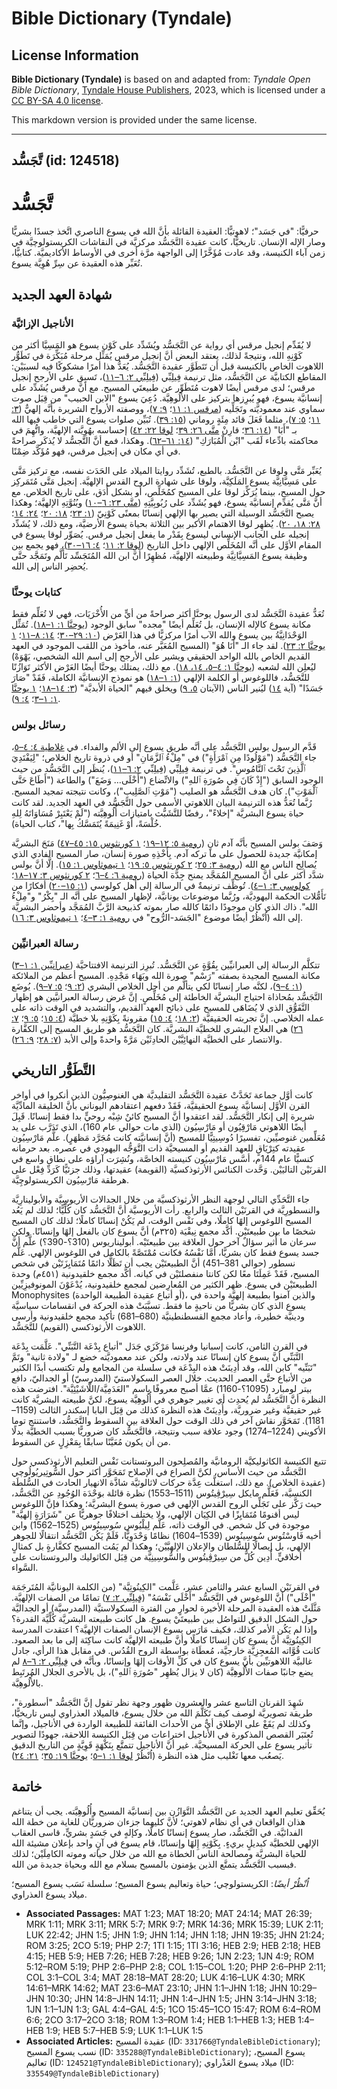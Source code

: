 # Bible Dictionary (Tyndale)

## License Information

**Bible Dictionary (Tyndale)** is based on and adapted from: _Tyndale Open Bible Dictionary_, [Tyndale House Publishers](https://tyndaleopenresources.com/), 2023, which is licensed under a [CC BY-SA 4.0 license](https://creativecommons.org/licenses/by-sa/4.0/legalcode.en).

This markdown version is provided under the same license.



--------------------------------

## تَّجَسُّد (id: 124518)

تَّجَسُّد
=========

حرفيًّا: "في جَسَد"؛ لاهوتيًّا: العقيدة القائلة بأنَّ الله في يسوع الناصري اتَّخذ جسدًا بشريًّا وصار الإله الإنسان. تاريخيًّا، كانت عقيدة التَّجَسُّد مركزيَّة في النقاشات الكريستولوچيَّة في زمن آباء الكنيسة، وقد عادت مُؤَخَّرًا إلى الواجهة مرَّة أخرى في الأوساط الأكاديميَّة. كتابيًّا، تُعَبِّر هذه العقيدة عن سِرِّ هُوِيَّة يسوع.

شهادة العهد الجديد
------------------

### الأناجيل الإزائيَّة

لا يُقَدِّم إنجيل مرقس أي رواية عن التَّجَسُّد ويُشَدِّد على كَوْن يسوع هو المَسِيَّا أكثر من كَوْنِهِ الله، ونتيجةً لذلك، يعتقد البعض أنَّ إنجيل مرقس يُمَثِّل مرحلة مُبَكِّرَة في تَطَوُّر اللاهوت الخاص بالكنيسة قبل أن تَتَطَوَّر عقيدة التَّجَسُّد. يُعَدُّ هذا أمرًا مشكوكًا فيه لسببَيْن: المقاطع الكتابيَّة عن التَّجَسُّد، مثل ترنيمة فِيلِبِّي ([فِيلِبِّي ٢: ٦–١١](https://ref.ly/Phil2:6-Phil2:11))، تَسبِق على الأرجح إنجيل مرقس؛ لدى مرقس أيضًا لاهوت مُتَطَوِّر عن طبيعتَي المسيح. مع أنَّ مرقس يُشَدِّد على إنسانيَّة يسوع، فهو يُبرِزها بتركيز على الأُلُوهِيَّة. دُعِيَ يسوع "الابن الحبيب" من قِبَل صوت سماوي عند معموديَّته وتَجَلِّيه ([مرقس ١: ١١](https://ref.ly/Mark1:11)؛ [٩: ٧](https://ref.ly/Mark9:7))، ووصفته الأرواح الشريرة بأنَّه إلهيٌّ ([٣: ١١](https://ref.ly/Mark3:11)؛ [٥: ٧](https://ref.ly/Mark5:7))، مثلما فَعَلَ قائد مِئَةٍ روماني ([١٥: ٣٩](https://ref.ly/Mark15:39)). تُبَيِّن صلوات يسوع التي خاطب فيها الله بـ "أَبَا" ([١٤: ٣٦](https://ref.ly/Mark14:36)؛ قارِنْ [متَّى ٢٦: ٣٩](https://ref.ly/Matt26:39)؛ [لوقا ٢٢: ٤٢](https://ref.ly/Luke22:42)) إحساسه بهُوِيَّته الإلهيَّة، واتُّهِمَ في محاكمته بادِّعاء لَقَب "ابْن الْمُبَارَكِ" ([١٤: ٦١–٦٢](https://ref.ly/Mark14:61-Mark14:62)). وهكذا، فمع أنَّ التَّجسُّد لا يُذكَر صراحةً في أي مكان في إنجيل مرقس، فهو مُؤَكَّد ضِمْنًا.

يُعَبِّر مَتَّى ولوقا عن التَّجَسُّد. بالطبع، تُشَدِّد روايتا الميلاد على الحَدَث نفسه، مع تركيز مَتَّى على مَسِيَّانِيَّة يسوع المَلَكِيَّة، ولوقا على شهادة الروح القدس الإلهيَّة. إنجيل مَتَّى مُتَمَركِز حول المسيح، بينما يُرَكِّز لوقا على المسيح كمُخَلِّص، أو بشكل أَدَق، على تاريخ الخلاص. مع أنَّ مَتَّى يُقدِّم إنسانيَّة يسوع، فهو يُشَدِّد على رُبُوبِيَّتِهِ ([متَّى ٢٣: ٦–١٠](https://ref.ly/Matt23:6-Matt23:10)) وبُنُوَّتِهِ الإلهيَّة؛ وهكذا يصبح التَّجَسُّد الوسيلة التي يصير بها الإلهي إنسانًا بمعنًى كَوْنِيّ ([١: ٢٣](https://ref.ly/Matt1:23)؛ [١٨: ٢٠](https://ref.ly/Matt18:20)؛ [٢٤: ١٤](https://ref.ly/Matt24:14)؛ [٢٨: ١٨، ٢٠](https://ref.ly/Matt28:18-Matt28:20)). يُظهِر لوقا الاهتمام الأكبر بين الثلاثة بحياة يسوع الأرضيَّة، ومع ذلك، لا يُشَدِّد إنجيله على الجانب الإنساني ليسوع بِقَدْر ما يفعل إنجيل مرقس. يُصَوِّر لوقا يسوع في المقام الأوَّل على أنَّه المُخَلِّص الإلهي داخل التاريخ ([لوقا ٢: ١١](https://ref.ly/Luke2:11)؛ [٤: ١٦–٣٠](https://ref.ly/Luke4:16-Luke4:30))، فهو يجمع بين وظيفة يسوع المَسِيَّانِيَّة وطبيعته الإلهيَّة، مُظهِرًا أنَّ ابن الله المُتَجَسِّد تَأَلَّم وتَمَجَّد حتَّى يُحضِر الناس إلى الله.

### كتابات يوحنَّا

تُعَدُّ عقيدة التَّجَسُّد لدى الرسول يوحنَّا أكثر صراحةً من أيٍّ من الأُخْرَيَات، فهي لا تُعَلِّم فقط مكانة يسوع كالإله الإنسان، بل تُعَلِّم أيضًا "مجده" سابق الوجود ([يوحنَّا ١: ١–١٨](https://ref.ly/John1:1-John1:18)). تُمَثِّل الوَحْدَانِيَّةُ بين يسوع والله الآب أمرًا مركزيًّا في هذا العَرْض ([١٠: ٢٩–٣٠](https://ref.ly/John10:29-John10:30)؛ [١٤: ٨–١١](https://ref.ly/John14:8-John14:11)؛ [١ يوحنَّا ٢: ٢٣](https://ref.ly/1John2:23)). لقد جاء الـ "أَنَا هُوَ" (المسيح المُعَبَّر عنه، مأخوذ من اللقب الموجود في العهد القديم الخاص بالله الواحد الحقيقي ويشير على الأرجح إلى اسم الله الشخصي، يَهْوَهْ) ليُعلِن الله لشعبه ([يوحنَّا ١: ٤–٥، ١٤، ١٨](https://ref.ly/John1:4-John1:5)). مع ذلك، يمتلك يوحنَّا أيضًا العَرْض الأكثر تَوَازُنًا للتَّجَسُّد، فاللوغوس أو الكلمة الإلهي ([١: ١–١٨](https://ref.ly/John1:1-John1:18)) هو نموذج الإنسانيَّة الكاملة، فَقَدْ "صَارَ جَسَدًا" (آية [١٤](https://ref.ly/John1:14)) ليُنير الناس (الآيتان [٥، ٩](https://ref.ly/John1:5)) ويخلق فيهم "الحياة الأبديَّة" ([٣: ١٤–١٨](https://ref.ly/John3:14-John3:18)؛ [١ يوحنَّا ١: ١–٣](https://ref.ly/1John1:1-1John1:3)؛ [٤: ٩](https://ref.ly/1John4:9)).

### رسائل بولس

قَدَّم الرسول بولس التَّجَسُّد على أنَّه طريق يسوع إلى الألم والفداء. في [غلاطية ٤: ٤–٥](https://ref.ly/Gal4:4-Gal4:5)، جاء التَّجَسُّد ("مَوْلُودًا مِنِ ٱمْرَأَةٍ") في "مِلْءُ ٱلزَّمَانِ" أو في ذروة تاريخ الخلاص؛ "لِيَفْتَدِيَ ٱلَّذِينَ تَحْتَ ٱلنَّامُوسِ". في ترنيمة فِيلِبِّي (فِيلِبِّي [٢: ٦–١١](https://ref.ly/Phil2:6-Phil2:11))، يُنظَر إلى التَّجَسُّد من حيث الوجود السابق ("إِذْ كَانَ فِي صُورَةِ ٱللهِ") والاتِّضاع ("أَخْلَى… وَضَعَ") والطاعة ("أَطَاعَ حَتَّى ٱلْمَوْتِ"). كان هدف التَّجَسُّد هو الصليب ("مَوْتِ ٱلصَّلِيبِ")، وكانت نتيجته تمجيد المسيح. رُبَّما تُعَدُّ هذه الترنيمة البيان اللاهوتي الأسمى حول التَّجَسُّد في العهد الجديد. لقد كانت حياة يسوع البشريَّة "إخلاءً"، رفضًا للتَّشَبُّث بامتيازات أُلُوهِيَّته ("لَمْ يَعْتَبِرْ مُسَاوَاتَهُ لِلهِ خُلْسَةً، أَوْ غَنِيمَةً يُتَمَسَّكُ بِها"، كتاب الحياة).

وَصَفَ بولس المسيح بأنَّه آدم ثانٍ ([رومية ٥: ١٢–١٩](https://ref.ly/Rom5:12-Rom5:19)؛ [١ كورنثوس ١٥: ٤٥–٤٧](https://ref.ly/1Cor15:45-1Cor15:47)) مَنَحَ البشريَّة إمكانيَّة جديدة للحصول على ما تركه آدم. بِأَخْذِهِ صورة إنسان، صار المسيح الفادي الذي يُصالِح الناس مع الله ([رومية ٣: ٢٥](https://ref.ly/Rom3:25)؛ [٢ كورنثوس ٥: ١٩](https://ref.ly/2Cor5:19)؛ [١ تيموثاوس ١: ١٥](https://ref.ly/1Tim1:15)). إلَّا أنَّ بولس شدَّد أكثر على أنَّ المسيح المُمَجَّد يمنح جِدَّة الحياة ([رومية ٦: ٤–٦](https://ref.ly/Rom6:4-Rom6:6)؛ [٢ كورنثوس ٣: ١٧–١٨](https://ref.ly/2Cor3:17-2Cor3:18)؛ [كولوسي ٣: ١–٤](https://ref.ly/Col3:1-Col3:4)). تُوظِّف ترنيمةٌ في الرسالة إلى أهل كولوسي ([١: ١٥–٢٠](https://ref.ly/Col1:15-Col1:20)) أفكارًا من تَأَمُّلات الحكمة اليهوديَّة، ورُبَّما موضوعات يونانيَّة، لإظهار المسيح على أنَّه الـ "بِكْرُ" و"مِلْءُ الله". ذاك الذي كان موجودًا دائمًا كالله صار بموته كذبيحة الرَّبَّ المُمَجَّد وأحضر البشريَّة إلى الله (اُنْظُرْ أيضًا موضوع "الجَسَد\-الرُّوح" في [رومية ١: ٣–٤](https://ref.ly/Rom1:3-Rom1:4)؛ [١ تيموثاوس ٣: ١٦](https://ref.ly/1Tim3:16)).

### رسالة العبرانيِّين

تتكلَّم الرسالة إلى العبرانيِّين بِقُوَّةٍ عن التَّجَسُّد. تُبرِز الترنيمة الافتتاحيَّة ([عبرانيِّين ١: ١–٣](https://ref.ly/Heb1:1-Heb1:3)) مكانة المسيح المجيدة بصفته "رَسْم" صورة الله وبَهَاء مَجْدِهِ. المسيح أعظم من الملائكة ([١: ٤–٩](https://ref.ly/Heb1:4-Heb1:9))، لكنَّه صار إنسانًا لكي يتألَّم من أجل الخلاص البشري ([٢: ٩](https://ref.ly/Heb2:9)؛ [٥: ٧–٩](https://ref.ly/Heb5:7-Heb5:9)). يُوضَع التَّجَسُّد بمُحاذاة احتياج البشريَّة الخاطئة إلى مُخَلِّصٍ. إنَّ غرض رسالة العبرانيَّين هو إظهار التَّفَوُّق الذي لا يُضَاهَى للمسيح على ذبائح العهد القديم، والتشديد في الوقت ذاته على عمله الخلاصي. إنَّ تجربته الحقيقيَّة ([٢: ١٨](https://ref.ly/Heb2:18)؛ [٤: ١٥](https://ref.ly/Heb4:15)) مقرونةً بِكَوْنِهِ بلا خطيَّة ([٤: ١٥](https://ref.ly/Heb4:15)؛ [٥: ٩](https://ref.ly/Heb5:9)؛ [٧: ٢٦](https://ref.ly/Heb7:26)) هي العلاج البشري للخطيَّة البشريَّة. كان التَّجَسُّد هو طريق المسيح إلى الكفَّارة والانتصار على الخطيَّة النهائِيَّيْن الحادِثَيْن مَرَّةً واحدةً وإلى الأبد ([٧: ٢٨](https://ref.ly/Heb7:28)؛ [٩: ٢٦](https://ref.ly/Heb9:26)).

التَّطَوُّر التاريخي
--------------------

كانت أوَّل جماعة تَحَدَّتْ عقيدة التَّجَسُّد التقليديَّة هي الغنوصِيُّون الذين أنكروا في أواخر القرن الأوَّل إنسانيَّة يسوع الحقيقيَّة، فَقَدْ دفعهم اعتقادهم اليوناني بأنَّ الخليقة المادِّيَّة شريرة إلى إنكار التَّجَسُّد. لقد اعتقدوا أنَّ المسيح كائنٌ شِبْه روحيٍّ بدا فقط إنسانًا. قَبِلَ أيضًا اللاهوتي مَارْقِيُون أو مَارْسِيُون (الذي مات حوالي عام 160\)، الذي تَدَرَّب على يد مُعَلِّمين غنوصيِّين، تفسيرًا دُوسِيتِيًّا للمسيح (أنَّ إنسانيَّته كانت مُجَرَّد مَظهَرٍ). علَّم مَارْسِيُون عقيدته كتِرْيَاقٍ للعهد القديم أو المسيحيَّة ذات التَّوَجُّه اليهودي في عصره. بعد حرمانه كنسيًّا عام 144م، أسَّس مَارْسِيُون كنيسته الخاصَّة، ونُشِرَت آراؤه على نطاق واسع في القرنَيْن التاليَيْن. وَحَّدت الكنائس الأرثوذكسيَّة (القويمة) عقيدتها، وذلك جزئيًّا كَرَدِّ فِعْل على هرطقة مَارْسِيُون الكريستولوچِيَّة.

جاء التَّحَدِّي التالي لوجهة النظر الأرثوذكسيَّة من خلال الجدالات الأريوسِيَّة والأبولينارِيَّة والنسطورِيَّة في القرنَيْن الثالث والرابع. رأت الأريوسيَّة أنَّ التَّجَسُّد كان كُلِّيًّا؛ لذلك لم يَعُد المسيح اللوغوس إلهًا كاملًا، وفي نَفْس الوقت، لم يَكُنْ إنسانًا كاملًا؛ لذلك كان المسيح شخصًا ما بين طبيعتَيْن. أكَّد مجمع نِيقْيَة (٣٢٥م) أنَّ يسوع كان بالفعل إلهًا وإنسانًا. ولكن سرعان ما أُثير سؤالٌ آخر حول العلاقة بين طبيعتَيْه. أبوليناريوس (310؟\-390؟) علَّم أنَّ جسد يسوع فقط كان بشريًّا، أمَّا نَفْسُهُ فكانت مُمْتَصَّةً بالكامل في اللوغوس الإلهي. عَلَّم نسطور (حوالي 381–451\) أنَّ الطبيعتَيْن يجب أن تَظَلَّا دائمًا مُتَمَايِزَتَيْن في شخص المسيح، فَقَدْ عَمِلَتَا معًا لكن كانتا منفصلتَيْن في كيانه. أكَّد مجمع خلقيدونية (٤٥١م) وحدة الطبيعتَيْن في يسوع. ظهر الكثير من المُعارِضين لمجمع خلقيدونية، يُدْعَوْنَ المونوفيزِيِّين Monophysites (أو أتباع عقيدة الطبيعة الواحدة)، والذين آمنوا بطبيعة إلهيَّة واحدة في يسوع الذي كان بشريًّا من ناحيةٍ ما فقط. تسبَّبَتْ هذه الحركة في انقسامات سياسيَّة ودينيَّة خطيرة، وأعاد مجمع القسطنطينيَّة (680–681\) تأكيد مجمع خلقيدونية وأرسى اللاهوت الأرثوذكسي (القويم) للتَّجَسُّد.

في القرن الثامن، كانت إسبانيا وفرنسا مَرْكَزَي جَدَل "أتباع بِدْعَة التَّبَنِّي". عَلَّمَت بِدْعَة التَّبَنِّي أنَّ يسوع كان إنسانًا عند ولادته، ولكن عند معموديَّته خضع لـ "ولادة ثانية" وتَمَّ "تَبَنِّيه" كابن الله، وقد أُدِينَتْ هذه البِدْعَة في سلسلة من المجامع ولم تكتسب أبدًا الكثير من الأتباع حتَّى العصر الحديث. خلال العصر السكولاستيّ (المدرسيّ) أو الجداليّ، دافع بيتر لومبارد (1095؟\-1160\) عمَّا أصبح معروفًا باسم "العَدَمِيَّة/اللَّاشَيْئِيَّة". افترضت هذه النظرة أنَّ التَّجَسُّد لم يُحدِث أي تغيير جوهري في أُلُوهِيَّة يسوع، لكنَّ طبيعته البشريَّة كانت غير حقيقيَّة وغير ضروريَّة، وأُدِينَتْ هذه النظرة كذلك من قِبَل البابا إسكندر الثالث (1159–1181\). تَمَحَوَّر نقاش آخر في ذلك الوقت حول العلاقة بين السقوط والتَّجَسُّد، فاستنتج توما الأكويني (1224–1274\) وجود علاقة سبب ونتيجة، فالتَّجَسُّد كان ضروريًّا بسبب الخطيَّة بدلًا من أن يكون مُعَيَّنًا سابقًا بِمَعْزِلٍ عن السقوط.

تتبع الكنيسة الكاثوليكيَّة الرومانيَّة والمُصلِحون البروتستانت نَفْس التعليم الأرثوذكسي حول التَّجَسُّد من حيث الأساس، لكنَّ الصراع في الإصلاح تَمَحَوَّر أكثر حول السُّوتِيريُولُوچي (عقيدة الخلاص). مع ذلك، استغلَّت عِدَّة حركات لاثالوثيَّة شاذَّة الانهيار الحادث في السُّلطَة الكنسيَّة، فَعَلَّم مايكل سِيرْڤِيتُوس (1511–1553\) نظرة قائلة بوَحْدَة الوُجُودِ عن التَّجَسُّد، حيث رَكَّز على تَجَلِّي الروح القدس الإلهي في صورة يسوع البشريَّة؛ وهكذا فإنَّ اللوغوس ليس أقنومًا مُتَمَايِزًا في الكِيَان الإلهي، ولا يختلف اختلافًا جوهريًّا عن "شَرَارَةٍ إلهيَّة" موجودة في كل شخص. في الوقت ذاته، عَلَّم لِيلْيُوس سُوسِينُوس (1525–1562\) وابن أخيه فَاوسْتُوس سُوسِينُوس (1539–1604\) نظامًا وَحْدَوِيًّا، فَلَمْ يَكُن التَّجَسُّد انتقالًا للجوهر الإلهي، بل إيصالًا للسُّلطان والإعلان الإلهيَّيْن؛ وهكذا لم يَمُت المسيح ككفَّارةٍ بل كمثالٍ أخلاقيٍّ. أُدِين كُلٌّ من سِيرْڤِيتُوس والسُّوسِينِيَّة من قِبَل الكاثوليك والبروتستانت على السَّواء.

في القرنَيْن السابع عشر والثامن عشر، عَلَّمت "الكِينُوتِيَّة" (من الكلمة اليونانيَّة المُتَرجَمَة "أَخْلَى") أنَّ اللوغوس في التَّجَسُّد "أَخْلَى نَفْسَهُ" ([فِيلِبِّي ٢: ٧](https://ref.ly/Phil2:7)) تمامًا من الصفات الإلهيَّة. مَثَّلَتْ هذه العقيدة المرحلة الأخيرة لحوارٍ من الفترة السكولاستيَّة (المدرسيَّة) أو الجداليَّة حول الشكل الدقيق للتواصُل بين طبيعتَيْ يسوع. هل كانت طبيعته البشريَّة كُلِّيَّة القدرة؟ وإذا لم يَكُن الأمر كذلك، فكيف مَارَس يسوع الإنسان الصفات الإلهيَّة؟ اعتقدت المدرسة الكِينُوتِيَّة أنَّ يسوع كان إنسانًا كاملًا وأنَّ طبيعته الإلهيَّة كانت ساكِنَة إلى ما بعد الصعود. كانت قُوَّاته المُعجِزِيَّة خارجيَّة، مُعطَاة بواسطة الروح القُدُس. في مقابل هذا الرأي، جادل غالبيَّة اللاهوتيِّين بأنَّ يسوع كان في كلِّ الأوقات إلهًا وإنسانًا، وبأنَّه في [فِيلِبِّي ٢: ٦–٨](https://ref.ly/Phil2:6-Phil2:8) لم يضع جانبًا صفات الأُلُوهِيَّة (كان لا يزال يُظهِر "صُورَةِ ٱللهِ")، بل بالأحرى الجلال المُرتَبِط بالأُلُوهِيَّة.

شَهِدَ القرنان التاسع عشر والعشرون ظهور وجهة نظر تقول إنَّ التَّجَسُّد "أسطورة"، طريقة تصويريَّة لوصف كيف تَكَلَّمَ الله من خلال يسوع، فالميلاد العذراوي ليس تاريخيًّا، وكذلك لم يَقَعْ على الإطلاق أيٌّ من الأحداث الفائقة للطبيعة الواردة في الأناجيل، وإنَّما تُعتَبَر القصص المذكورة في الأناجيل اختراعات من قِبَل الكنيسة اللاحقة، جهودًا لتصوير تأثير يسوع على الحركة المسيحيَّة. غير أنَّ الأناجيل تتمتَّع بِنَكْهَةٍ قَوِيَّةٍ من التاريخ الدقيق يَصعُب معها تَغْليب مثل هذه النظرة (اُنْظُرْ [لوقا ١: ١–٥](https://ref.ly/Luke1:1-Luke1:5)؛ [يوحنَّا ١٩: ٣٥](https://ref.ly/John19:35)؛ [٢١: ٢٤](https://ref.ly/John21:24)).

خاتمة
-----

يُحَقِّق تعليم العهد الجديد عن التَّجَسُّد التَّوَازُن بين إنسانيَّة المسيح وأُلُوهِيَّته. يجب أن يتناغم هذان الواقعان في أي نظام لاهوتي؛ لأنَّ كليهما جزءان ضروريَّان للغاية من خطة الله الفدائيَّة. في التَّجَسُّد، صار يسوع إنسانًا كاملًا، وكإلهٍ في جَسَدٍ بشريٍّ، قاسى العقاب الإلهي للخطيَّة كبديلٍ بريءٍ. بِكَوْنِهِ إِلهًا وإنسانًا، قام يسوع في آنٍ واحد بإعلان مشيئة الله للحياة البشريَّة ومصالحة الناس الخطاة مع الله من خلال حياته وموته الكامِلَيْن؛ لذلك فبسبب التَّجَسُّد يتمتَّع الذين يؤمنون بالمسيح بسلام مع الله وبحياة جديدة من الله.

*اُنْظُرْ أيضًا*: الكريستولوچي؛ حياة وتعاليم يسوع المسيح؛ سلسلة نَسَب يسوع المسيح؛ ميلاد يسوع العذراوي.

* **Associated Passages:** MAT 1:23; MAT 18:20; MAT 24:14; MAT 26:39; MRK 1:11; MRK 3:11; MRK 5:7; MRK 9:7; MRK 14:36; MRK 15:39; LUK 2:11; LUK 22:42; JHN 1:5; JHN 1:9; JHN 1:14; JHN 1:18; JHN 19:35; JHN 21:24; ROM 3:25; 2CO 5:19; PHP 2:7; 1TI 1:15; 1TI 3:16; HEB 2:9; HEB 2:18; HEB 4:15; HEB 5:9; HEB 7:26; HEB 7:28; HEB 9:26; 1JN 2:23; 1JN 4:9; ROM 5:12–ROM 5:19; PHP 2:6–PHP 2:8; COL 1:15–COL 1:20; PHP 2:6–PHP 2:11; COL 3:1–COL 3:4; MAT 28:18–MAT 28:20; LUK 4:16–LUK 4:30; MRK 14:61–MRK 14:62; MAT 23:6–MAT 23:10; JHN 1:1–JHN 1:18; JHN 10:29–JHN 10:30; JHN 14:8–JHN 14:11; JHN 1:4–JHN 1:5; JHN 3:14–JHN 3:18; 1JN 1:1–1JN 1:3; GAL 4:4–GAL 4:5; 1CO 15:45–1CO 15:47; ROM 6:4–ROM 6:6; 2CO 3:17–2CO 3:18; ROM 1:3–ROM 1:4; HEB 1:1–HEB 1:3; HEB 1:4–HEB 1:9; HEB 5:7–HEB 5:9; LUK 1:1–LUK 1:5
* **Associated Articles:** عقيدة المسيح (ID: `331766@TyndaleBibleDictionary`); نسب يسوع المسيح (ID: `335288@TyndaleBibleDictionary`); يسوع المسيح، تعاليم (ID: `124521@TyndaleBibleDictionary`); ميلاد يسوع العَذْراوي (ID: `335549@TyndaleBibleDictionary`)

